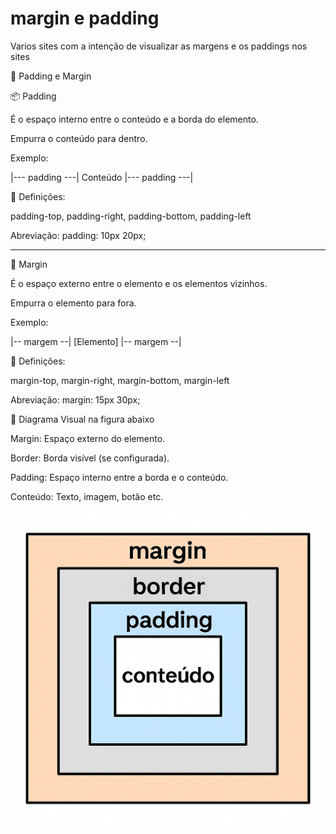 # margin e padding 

Varios sites com a intenção de visualizar as margens e os paddings nos sites

🌟 Padding e Margin

📦 Padding

É o espaço interno entre o conteúdo e a borda do elemento.

Empurra o conteúdo para dentro.

Exemplo:

|--- padding ---| Conteúdo |--- padding ---|

🔹 Definições:

padding-top, padding-right, padding-bottom, padding-left

Abreviação: padding: 10px 20px;

------------------------------------------------------------------------------------

🧱 Margin

É o espaço externo entre o elemento e os elementos vizinhos.

Empurra o elemento para fora.

Exemplo:

|-- margem --| [Elemento] |-- margem --|

🔹 Definições:

margin-top, margin-right, margin-bottom, margin-left

Abreviação: margin: 15px 30px;


🎯 Diagrama Visual na figura abaixo

Margin: Espaço externo do elemento.

Border: Borda visível (se configurada).

Padding: Espaço interno entre a borda e o conteúdo.

Conteúdo: Texto, imagem, botão etc.

![ilustraçao](<ChatGPT Image 26 de abr. de 2025, 11_30_12.png>)